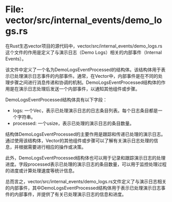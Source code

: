# File: vector/src/internal_events/demo_logs.rs

在Rust生态vector项目的源代码中，vector/src/internal_events/demo_logs.rs这个文件的作用是定义了与演示日志（Demo Logs）相关的内部事件（Internal Events）。

该文件中定义了一个名为DemoLogsEventProcessed的结构体。该结构体用于表示已处理演示日志事件的内部事件。通常，在Vector中，内部事件是在不同的处理步骤之间进行消息传递和协调的机制。DemoLogsEventProcessed结构体的作用是在演示日志处理后发送一个内部事件，以通知其他组件或步骤。

DemoLogsEventProcessed结构体具有以下字段：
- logs: 一个Vec<String>，表示已处理演示日志的日志条目列表。每个日志条目都是一个字符串。
- processed: 一个usize，表示已处理的演示日志的条目数量。

结构体DemoLogsEventProcessed的主要作用是跟踪和传递已处理的演示日志。通过使用该结构体，Vector的其他组件或步骤可以了解有关演示日志处理的信息，并根据需要进行相应的操作或决策。

此外，DemoLogsEventProcessed结构体也可以用于记录和跟踪演示日志的处理进度。字段processed表示已处理的演示日志的条目数量，可以用于监控处理过程的进度或计算处理速度等统计信息。

总而言之，vector/src/internal_events/demo_logs.rs文件定义了与演示日志相关的内部事件，其中DemoLogsEventProcessed结构体用于表示已处理演示日志事件的内部事件，并提供了有关已处理演示日志的信息和进度。

